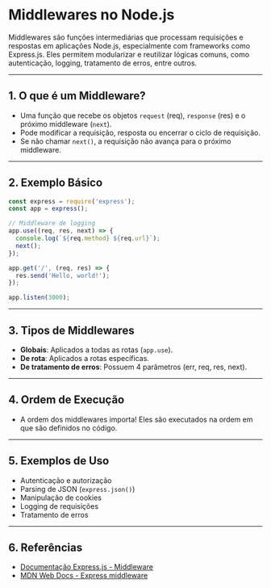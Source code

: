 # Middlewares no Node.js

Middlewares são funções intermediárias que processam requisições e respostas em aplicações Node.js, especialmente com frameworks como Express.js. Eles permitem modularizar e reutilizar lógicas comuns, como autenticação, logging, tratamento de erros, entre outros.

---

## 1. O que é um Middleware?

- Uma função que recebe os objetos `request` (req), `response` (res) e o próximo middleware (`next`).
- Pode modificar a requisição, resposta ou encerrar o ciclo de requisição.
- Se não chamar `next()`, a requisição não avança para o próximo middleware.

---

## 2. Exemplo Básico

```js
const express = require('express');
const app = express();

// Middleware de logging
app.use((req, res, next) => {
  console.log(`${req.method} ${req.url}`);
  next();
});

app.get('/', (req, res) => {
  res.send('Hello, world!');
});

app.listen(3000);
```

---

## 3. Tipos de Middlewares

- **Globais**: Aplicados a todas as rotas (`app.use`).
- **De rota**: Aplicados a rotas específicas.
- **De tratamento de erros**: Possuem 4 parâmetros (err, req, res, next).

---

## 4. Ordem de Execução

- A ordem dos middlewares importa! Eles são executados na ordem em que são definidos no código.

---

## 5. Exemplos de Uso

- Autenticação e autorização
- Parsing de JSON (`express.json()`)
- Manipulação de cookies
- Logging de requisições
- Tratamento de erros

---

## 6. Referências

- [Documentação Express.js - Middleware](https://expressjs.com/pt-br/guide/using-middleware.html)
- [MDN Web Docs - Express middleware](https://developer.mozilla.org/pt-BR/docs/Learn/Server-side/Express_Nodejs/middleware)
